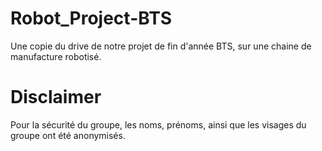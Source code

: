 # Robot_Project-BTS
Une copie du drive de notre projet de fin d'année BTS, sur une chaine de manufacture robotisé.


# Disclaimer
Pour la sécurité du groupe, les noms, prénoms, ainsi que les visages du groupe ont été anonymisés.
